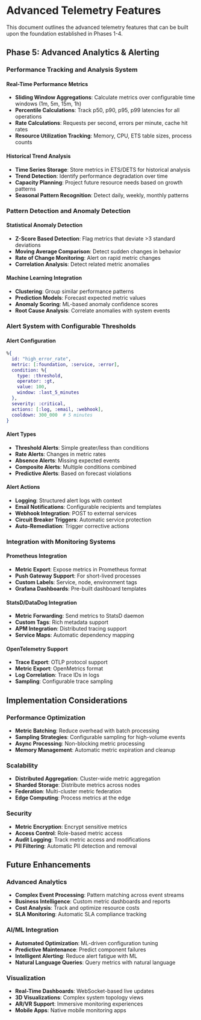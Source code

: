 # Advanced Telemetry Features

This document outlines the advanced telemetry features that can be built upon the foundation established in Phases 1-4.

## Phase 5: Advanced Analytics & Alerting

### Performance Tracking and Analysis System

#### Real-Time Performance Metrics
- **Sliding Window Aggregations**: Calculate metrics over configurable time windows (1m, 5m, 15m, 1h)
- **Percentile Calculations**: Track p50, p90, p95, p99 latencies for all operations
- **Rate Calculations**: Requests per second, errors per minute, cache hit rates
- **Resource Utilization Tracking**: Memory, CPU, ETS table sizes, process counts

#### Historical Trend Analysis
- **Time Series Storage**: Store metrics in ETS/DETS for historical analysis
- **Trend Detection**: Identify performance degradation over time
- **Capacity Planning**: Project future resource needs based on growth patterns
- **Seasonal Pattern Recognition**: Detect daily, weekly, monthly patterns

### Pattern Detection and Anomaly Detection

#### Statistical Anomaly Detection
- **Z-Score Based Detection**: Flag metrics that deviate >3 standard deviations
- **Moving Average Comparison**: Detect sudden changes in behavior
- **Rate of Change Monitoring**: Alert on rapid metric changes
- **Correlation Analysis**: Detect related metric anomalies

#### Machine Learning Integration
- **Clustering**: Group similar performance patterns
- **Prediction Models**: Forecast expected metric values
- **Anomaly Scoring**: ML-based anomaly confidence scores
- **Root Cause Analysis**: Correlate anomalies with system events

### Alert System with Configurable Thresholds

#### Alert Configuration
```elixir
%{
  id: "high_error_rate",
  metric: [:foundation, :service, :error],
  condition: %{
    type: :threshold,
    operator: :gt,
    value: 100,
    window: :last_5_minutes
  },
  severity: :critical,
  actions: [:log, :email, :webhook],
  cooldown: 300_000  # 5 minutes
}
```

#### Alert Types
- **Threshold Alerts**: Simple greater/less than conditions
- **Rate Alerts**: Changes in metric rates
- **Absence Alerts**: Missing expected events
- **Composite Alerts**: Multiple conditions combined
- **Predictive Alerts**: Based on forecast violations

#### Alert Actions
- **Logging**: Structured alert logs with context
- **Email Notifications**: Configurable recipients and templates
- **Webhook Integration**: POST to external services
- **Circuit Breaker Triggers**: Automatic service protection
- **Auto-Remediation**: Trigger corrective actions

### Integration with Monitoring Systems

#### Prometheus Integration
- **Metric Export**: Expose metrics in Prometheus format
- **Push Gateway Support**: For short-lived processes
- **Custom Labels**: Service, node, environment tags
- **Grafana Dashboards**: Pre-built dashboard templates

#### StatsD/DataDog Integration
- **Metric Forwarding**: Send metrics to StatsD daemon
- **Custom Tags**: Rich metadata support
- **APM Integration**: Distributed tracing support
- **Service Maps**: Automatic dependency mapping

#### OpenTelemetry Support
- **Trace Export**: OTLP protocol support
- **Metric Export**: OpenMetrics format
- **Log Correlation**: Trace IDs in logs
- **Sampling**: Configurable trace sampling

## Implementation Considerations

### Performance Optimization
- **Metric Batching**: Reduce overhead with batch processing
- **Sampling Strategies**: Configurable sampling for high-volume events
- **Async Processing**: Non-blocking metric processing
- **Memory Management**: Automatic metric expiration and cleanup

### Scalability
- **Distributed Aggregation**: Cluster-wide metric aggregation
- **Sharded Storage**: Distribute metrics across nodes
- **Federation**: Multi-cluster metric federation
- **Edge Computing**: Process metrics at the edge

### Security
- **Metric Encryption**: Encrypt sensitive metrics
- **Access Control**: Role-based metric access
- **Audit Logging**: Track metric access and modifications
- **PII Filtering**: Automatic PII detection and removal

## Future Enhancements

### Advanced Analytics
- **Complex Event Processing**: Pattern matching across event streams
- **Business Intelligence**: Custom metric dashboards and reports
- **Cost Analysis**: Track and optimize resource costs
- **SLA Monitoring**: Automatic SLA compliance tracking

### AI/ML Integration
- **Automated Optimization**: ML-driven configuration tuning
- **Predictive Maintenance**: Predict component failures
- **Intelligent Alerting**: Reduce alert fatigue with ML
- **Natural Language Queries**: Query metrics with natural language

### Visualization
- **Real-Time Dashboards**: WebSocket-based live updates
- **3D Visualizations**: Complex system topology views
- **AR/VR Support**: Immersive monitoring experiences
- **Mobile Apps**: Native mobile monitoring apps
